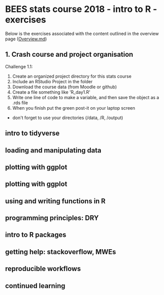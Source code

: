 # BEES stats course 2018 - intro to R - exercises
Below is the exercises associated with the content outlined in the overview page ([Overview.md](https://github.com/nicercode/2018_BEES_regression/blob/master/Overview.md))


## 1. Crash course and project organisation

Challenge 1.1:
 1. Create an organized project directory for this stats course
 2. Include an RStudio Project in the folder
 3. Download the course data (from Moodle or github)
 4. Create a file something like 'R_day1.R' 
 5. Write one line of code to make a variable, and then save the object as a .rds file
 6. When you finish put the green post-it on your laptop screen
 
 - don't forget to use your directories (/data, /R, /output)


## intro to tidyverse 


## loading and manipulating data 


## plotting with ggplot 


## plotting with ggplot 


## using and writing functions in R 


## programming principles: DRY	


## intro to R packages 


## getting help: stackoverflow, MWEs


## reproducible workflows 


## continued learning

